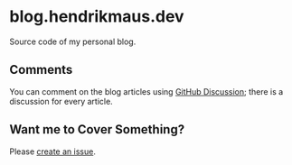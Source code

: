 # blog.hendrikmaus.dev

Source code of my personal blog.

## Comments

You can comment on the blog articles using [GitHub Discussion](https://github.com/hendrikmaus/blog/discussions/categories/comments); there is a discussion for every article.

## Want me to Cover Something?

Please [create an issue](https://github.com/hendrikmaus/blog/issues/new/choose).

